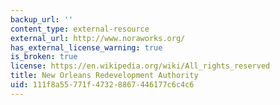 ```yaml
---
backup_url: ''
content_type: external-resource
external_url: http://www.noraworks.org/
has_external_license_warning: true
is_broken: true
license: https://en.wikipedia.org/wiki/All_rights_reserved
title: New Orleans Redevelopment Authority
uid: 111f8a55-771f-4732-8867-446177c6c4c6
---
```

